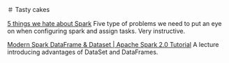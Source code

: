 ＃ Tasty cakes

[5 things we hate about Spark](http://www.infoworld.com/article/3004460/application-development/5-things-we-hate-about-spark.html)
Five type of problems we need to put an eye on when configuring spark and assign tasks. Very instructive.


[Modern Spark DataFrame & Dataset | Apache Spark 2.0 Tutorial](https://www.youtube.com/watch?v=_1byVWTEK1s&feature=youtu.be)
A lecture introducing advantages of DataSet and DataFrames.